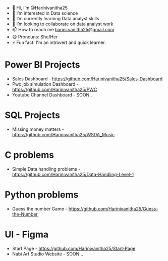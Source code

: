 - 👋 Hi, I’m @Harinivanitha25
- 👀 I’m interested in Data science
- 🌱 I’m currently learning Data analyst skills
- 💞️ I’m looking to collaborate on data analyst work
- 📫 How to reach me harini.vanitha25@gmail.com
- 😄 Pronouns: She/Her
- ⚡ Fun fact: I'm an introvert and quick learner.

# Power BI Projects
 - Sales Dashboard  - https://github.com/Harinivanitha25/Sales-Dashboard
 - Pwc job simulation Dashboard - https://github.com/Harinivanitha25/PWC
 - Youtube Channel Dashboard - SOON..

# SQL Projects
 - Missing money matters - https://github.com/Harinivanitha25/WSDA_Music

# C problems
 - Simple Data handling problems - https://github.com/Harinivanitha25/Data-Handling-Level-1

# Python problems
 - Guess the number Game - https://github.com/Harinivanitha25/Guess-the-Number

# UI - Figma
 - Start Page - https://github.com/Harinivanitha25/Start-Page
 - Nabi Art Studio Website - SOON...
<!---
Harinivanitha25/Harinivanitha25 is a ✨ special ✨ repository because its `README.md` (this file) appears on your GitHub profile.
You can click the Preview link to take a look at your changes.
--->
